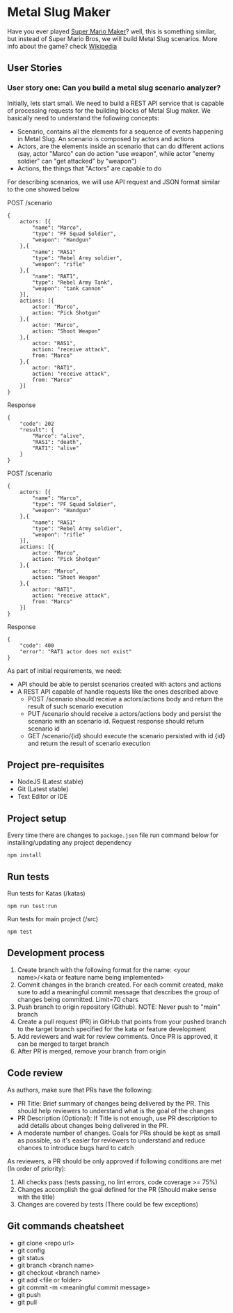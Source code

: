 # Metal Slug Maker

Have you ever played [Super Mario Maker](https://supermariomaker.nintendo.com/)? well, this is something similar, but instead of Super Mario Bros, we will build Metal Slug scenarios. More info about the game? check [Wikipedia](https://en.wikipedia.org/wiki/Metal_Slug)

## User Stories

### User story one: Can you build a metal slug scenario analyzer?
Initially, lets start small. We need to build a REST API service that is capable of processing requests for the building blocks of Metal Slug maker. We basically need to understand the following concepts:
- Scenario, contains all the elements for a sequence of events happening in Metal Slug. An scenario is composed by actors and actions
- Actors, are the elements inside an scenario that can do different actions (say, actor "Marco" can do action "use weapon", while actor "enemy soldier" can "get attacked" by "weapon")
- Actions, the things that "Actors" are capable to do

For describing scenarios, we will use API request and JSON format similar to the one showed below

POST /scenario
```
{
    actors: [{
        "name": "Marco",
        "type": "PF Squad Soldier",
        "weapon": "Handgun"
    },{
        "name": "RAS1"
        "type": "Rebel Army soldier",
        "weapon": "rifle"
    },{
        "name": "RAT1",
        "type": "Rebel Army Tank",
        "weapon": "tank cannon"
    }],
    actions: [{
        actor: "Marco",
        action: "Pick Shotgun"
    },{
        actor: "Marco",
        action: "Shoot Weapon"
    },{
        actor: "RAS1",
        action: "receive attack",
        from: "Marco"
    },{
        actor: "RAT1",
        action: "receive attack",
        from: "Marco"
    }]
}
```

Response
```
{
    "code": 202
    "result": {
        "Marco": "alive",
        "RAS1": "death",
        "RAT1": "alive"
    }
}
```

POST /scenario
```
{
    actors: [{
        "name": "Marco",
        "type": "PF Squad Soldier",
        "weapon": "Handgun"
    },{
        "name": "RAS1"
        "type": "Rebel Army soldier",
        "weapon": "rifle"
    }],
    actions: [{
        actor: "Marco",
        action: "Pick Shotgun"
    },{
        actor: "Marco",
        action: "Shoot Weapon"
    },{
        actor: "RAT1",
        action: "receive attack",
        from: "Marco"
    }]
}
```

Response
```
{
    "code": 400
    "error": "RAT1 actor does not exist"
}
```

As part of initial requirements, we need:
* API should be able to persist scenarios created with actors and actions
* A REST API capable of handle requests like the ones described above
    * POST /scenario should receive a actors/actions body and return the result of such scenario execution
    * PUT /scenario should receive a actors/actions body and persist the scenario with an scenario id. Request response should return scenario id
    * GET /scenario/{id} should execute the scenario persisted with id {id} and return the result of scenario execution

## Project pre-requisites
- NodeJS (Latest stable)
- Git (Latest stable)
- Text Editor or IDE

## Project setup
Every time there are changes to `package.json` file run command below for installing/updating any project dependency
```
npm install
```

## Run tests
Run tests for Katas (/katas)
```
npm run test:run
```

Run tests for main project (/src)
```
npm test
```

## Development process
1. Create branch with the following format for the name: \<your name\>/\<kata or feature name being implemented\>
2. Commit changes in the branch created. For each commit created, make sure to add a meaningful commit message that describes the group of changes being committed. Limit=70 chars
3. Push branch to origin repository (Github). NOTE: Never push to "main" branch
4. Create a pull request (PR) in GitHub that points from your pushed branch to the target branch specified for the kata or feature development
5. Add reviewers and wait for review comments. Once PR is approved, it can be merged to target branch
6. After PR is merged, remove your branch from origin

## Code review
As authors, make sure that PRs have the following:
- PR Title: Brief summary of changes being delivered by the PR. This should help reviewers to understand what is the goal of the changes
- PR Description (Optional): If Title is not enough, use PR description to add details about changes being delivered in the PR.
- A moderate number of changes. Goals for PRs should be kept as small as possible, so it's easier for reviewers to understand and reduce chances to introduce bugs hard to catch

As reviewers, a PR should be only approved if following conditions are met (In order of priority):
1. All checks pass (tests passing, no lint errors, code coverage >= 75%)
2. Changes accomplish the goal defined for the PR (Should make sense with the title)
3. Changes are covered by tests (There could be few exceptions)

## Git commands cheatsheet
- git clone \<repo url\>
- git config
- git status
- git branch \<branch name\>
- git checkout \<branch name\>
- git add \<file or folder\>
- git commit -m \<meaningful commit message\>
- git push
- git pull